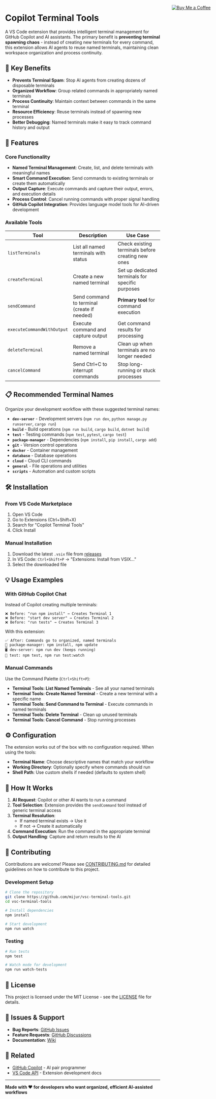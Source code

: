 <p style="position:absolute; right:4rem;">
  <a href="https://coff.ee/mijur" target="_blank">
    <img src="https://img.shields.io/badge/Buy%20Me%20a%20Coffee-%23FFDD00.svg?style=for-the-badge&logo=buy-me-a-coffee&logoColor=black" alt="Buy Me a Coffee">
  </a>
</p>

# Copilot Terminal Tools

A VS Code extension that provides intelligent terminal management for GitHub Copilot and AI assistants. The primary benefit is **preventing terminal spawning chaos** - instead of creating new terminals for every command, this extension allows AI agents to reuse named terminals, maintaining clean workspace organization and process continuity.

## 🎯 Key Benefits

- **Prevents Terminal Spam**: Stop AI agents from creating dozens of disposable terminals
- **Organized Workflow**: Group related commands in appropriately named terminals
- **Process Continuity**: Maintain context between commands in the same terminal
- **Resource Efficiency**: Reuse terminals instead of spawning new processes
- **Better Debugging**: Named terminals make it easy to track command history and output

## 🚀 Features

### Core Functionality

- **Named Terminal Management**: Create, list, and delete terminals with meaningful names
- **Smart Command Execution**: Send commands to existing terminals or create them automatically
- **Output Capture**: Execute commands and capture their output, errors, and execution details
- **Process Control**: Cancel running commands with proper signal handling
- **GitHub Copilot Integration**: Provides language model tools for AI-driven development

### Available Tools

| Tool | Description | Use Case |
|------|-------------|----------|
| `listTerminals` | List all named terminals with status | Check existing terminals before creating new ones |
| `createTerminal` | Create a new named terminal | Set up dedicated terminals for specific purposes |
| `sendCommand` | Send command to terminal (create if needed) | **Primary tool** for command execution |
| `executeCommandWithOutput` | Execute command and capture output | Get command results for processing |
| `deleteTerminal` | Remove a named terminal | Clean up when terminals are no longer needed |
| `cancelCommand` | Send Ctrl+C to interrupt commands | Stop long-running or stuck processes |

## 📋 Recommended Terminal Names

Organize your development workflow with these suggested terminal names:

- **`dev-server`** - Development servers (`npm run dev`, `python manage.py runserver`, `cargo run`)
- **`build`** - Build operations (`npm run build`, `cargo build`, `dotnet build`)
- **`test`** - Testing commands (`npm test`, `pytest`, `cargo test`)
- **`package-manager`** - Dependencies (`npm install`, `pip install`, `cargo add`)
- **`git`** - Version control operations
- **`docker`** - Container management
- **`database`** - Database operations
- **`cloud`** - Cloud CLI commands
- **`general`** - File operations and utilities
- **`scripts`** - Automation and custom scripts

## 🛠️ Installation

### From VS Code Marketplace
1. Open VS Code
2. Go to Extensions (Ctrl+Shift+X)
3. Search for "Copilot Terminal Tools"
4. Click Install

### Manual Installation
1. Download the latest `.vsix` file from [releases](https://github.com/mijur/vsc-terminal-tools/releases)
2. In VS Code: `Ctrl+Shift+P` → "Extensions: Install from VSIX..."
3. Select the downloaded file

## 💡 Usage Examples

### With GitHub Copilot Chat

Instead of Copilot creating multiple terminals:
```
❌ Before: "run npm install" → Creates Terminal 1
❌ Before: "start dev server" → Creates Terminal 2  
❌ Before: "run tests" → Creates Terminal 3
```

With this extension:
```
✅ After: Commands go to organized, named terminals
📁 package-manager: npm install, npm update
🖥️ dev-server: npm run dev (keeps running)
🧪 test: npm test, npm run test:watch
```

### Manual Commands

Use the Command Palette (`Ctrl+Shift+P`):

- **Terminal Tools: List Named Terminals** - See all your named terminals
- **Terminal Tools: Create Named Terminal** - Create a new terminal with a specific name
- **Terminal Tools: Send Command to Terminal** - Execute commands in named terminals
- **Terminal Tools: Delete Terminal** - Clean up unused terminals
- **Terminal Tools: Cancel Command** - Stop running processes

## ⚙️ Configuration

The extension works out of the box with no configuration required. When using the tools:

- **Terminal Name**: Choose descriptive names that match your workflow
- **Working Directory**: Optionally specify where commands should run
- **Shell Path**: Use custom shells if needed (defaults to system shell)

## 🔄 How It Works

1. **AI Request**: Copilot or other AI wants to run a command
2. **Tool Selection**: Extension provides the `sendCommand` tool instead of generic terminal access
3. **Terminal Resolution**: 
   - If named terminal exists → Use it
   - If not → Create it automatically
4. **Command Execution**: Run the command in the appropriate terminal
5. **Output Handling**: Capture and return results to the AI

## 🤝 Contributing

Contributions are welcome! Please see [CONTRIBUTING.md](CONTRIBUTING.md) for detailed guidelines on how to contribute to this project.

### Development Setup

```bash
# Clone the repository
git clone https://github.com/mijur/vsc-terminal-tools.git
cd vsc-terminal-tools

# Install dependencies
npm install

# Start development
npm run watch
```

### Testing

```bash
# Run tests
npm test

# Watch mode for development
npm run watch-tests
```

## 📝 License

This project is licensed under the MIT License - see the [LICENSE](LICENSE) file for details.

## 🐛 Issues & Support

- **Bug Reports**: [GitHub Issues](https://github.com/mijur/vsc-terminal-tools/issues)
- **Feature Requests**: [GitHub Discussions](https://github.com/mijur/vsc-terminal-tools/discussions)
- **Documentation**: [Wiki](https://github.com/mijur/vsc-terminal-tools/wiki)

## 🔗 Related

- [GitHub Copilot](https://copilot.github.com/) - AI pair programmer
- [VS Code API](https://code.visualstudio.com/api) - Extension development docs

---

**Made with ❤️ for developers who want organized, efficient AI-assisted workflows**